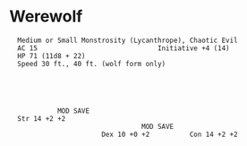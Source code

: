 # Werewolf

      Medium or Small Monstrosity (Lycanthrope), Chaotic Evil
      AC 15                              Initiative +4 (14)
      HP 71 (11d8 + 22)
      Speed 30 ft., 40 ft. (wolf form only)





                MOD SAVE
      Str 14 +2 +2
                                     MOD SAVE
                           Dex 10 +0 +2          Con 14 +2 +2
